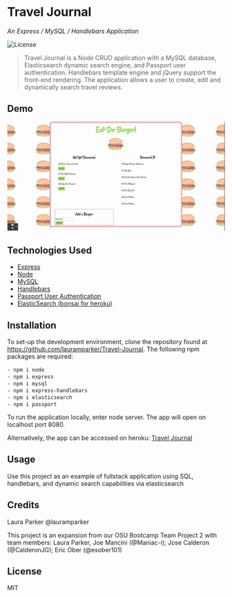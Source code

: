 # Travel Journal
 _An Express / MySQL / Handlebars Application_
 
 ![License](https://img.shields.io/badge/LICENSE-MIT-blue)



>  Travel Journal is a Node CRUD application with a MySQL database, Elasticsearch dynamic search engine, and Passport user authentication. Handlebars template engine and jQuery support the front-end rendering. The application allows a user to create, edit and dynamically search travel reviews.  


## Demo

![travel journal demo](https://github.com/lauramparker/MVC-Hamburger/blob/main/images/MVC-Hamburgers.gif)

## Technologies Used
- [Express](https://expressjs.com/)
- [Node](https://nodejs.org/en/download/)
- [MySQL](https://www.mysql.com/)
- [Handlebars](https://handlebarsjs.com)
- [Passport User Authentication](https://passportjs.org)
- [ElasticSearch (bonsai for heroku)](https://bonsai.io/)


## Installation

To set-up the development environment, clone the repository found at https://github.com/lauramparker/Travel-Journal. The following npm packages are required: 
```
- npm i node 
- npm i express
- npm i mysql
- npm i express-handlebars
- npm i elasticsearch
- npm i passport
```

To run the application locally, enter node server. The app will open on localhost port 8080.

Alternatively, the app can be accessed on heroku: [Travel Journal](https://travel-journal-lmp.herokuapp.com/)

## Usage
Use this project as an example of fullstack application using SQL, handlebars, and dynamic search capabilities via elasticsearch

## Credits
Laura Parker @lauramparker

This project is an expansion from our OSU Bootcamp Team Project 2 with team members: Laura Parker, Joe Mancini (@Maniac-i); Jose Calderon (@CalderonJG); Eric Ober (@esober101)

## License
MIT
